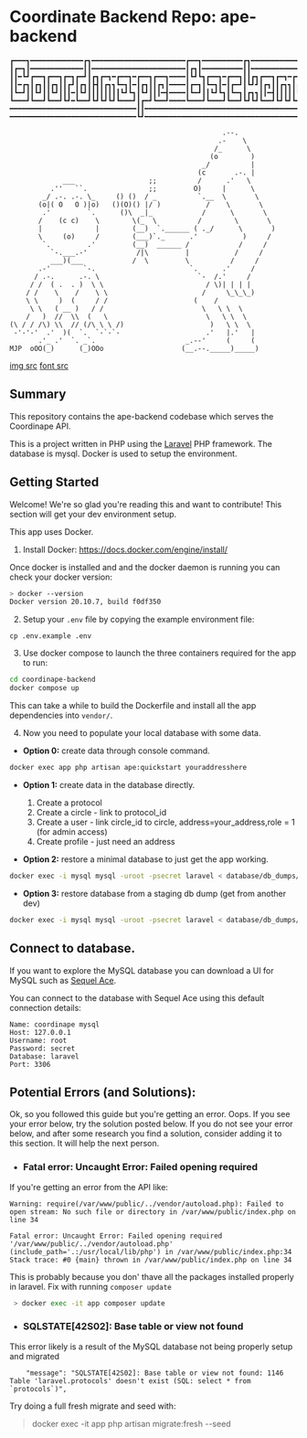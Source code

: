 # Coordinate Backend Repo: ape-backend
```
┏━━━┓━━━━━━━━━━━━━┏┓━━━━━━━━━━━━━━━━━━━━━━━┏━━┓━━━━━━━━━━┏┓━━━━━━━━━━━━┏┓
┃┏━┓┃━━━━━━━━━━━━━┃┃━━━━━━━━━━━━━━━━━━━━━━━┃┏┓┃━━━━━━━━━━┃┃━━━━━━━━━━━━┃┃
┃┃━┗┛┏━━┓┏━━┓┏━┓┏━┛┃┏┓┏━┓━┏━━┓━┏━━┓┏━━┓━━━━┃┗┛┗┓┏━━┓━┏━━┓┃┃┏┓┏━━┓┏━┓━┏━┛┃
┃┃━┏┓┃┏┓┃┃┏┓┃┃┏┛┃┏┓┃┣┫┃┏┓┓┗━┓┃━┃┏┓┃┃┏┓┃━━━━┃┏━┓┃┗━┓┃━┃┏━┛┃┗┛┛┃┏┓┃┃┏┓┓┃┏┓┃
┃┗━┛┃┃┗┛┃┃┗┛┃┃┃━┃┗┛┃┃┃┃┃┃┃┃┗┛┗┓┃┗┛┃┃┃━┫━━━━┃┗━┛┃┃┗┛┗┓┃┗━┓┃┏┓┓┃┃━┫┃┃┃┃┃┗┛┃
┗━━━┛┗━━┛┗━━┛┗┛━┗━━┛┗┛┗┛┗┛┗━━━┛┃┏━┛┗━━┛━━━━┗━━━┛┗━━━┛┗━━┛┗┛┗┛┗━━┛┗┛┗┛┗━━┛
━━━━━━━━━━━━━━━━━━━━━━━━━━━━━━━┃┃━━━━━━━━━━━━━━━━━━━━━━━━━━━━━━━━━━━━━━━━
━━━━━━━━━━━━━━━━━━━━━━━━━━━━━━━┗┛━━━━━━━━━━━━━━━━━━━━━━━━━━━━━━━━━━━━━━━━

                                                    .--.
                                                   .-    \
                                                  /_      \
                                                 (o        )
                                               _/          |
                                              (c       .-. |
             ___                  ;;          /      .'   \
          .''   ``.               ;;         O)     |      \
        _/ .-. .-. \_     () ()  / _          `.__  \       \
       (o|( O   O )|o)   ()(O)() |/ )           /    \       \
        .'         `.      ()\  _|_            /      \       \
       /    (c c)    \        \(_  \          /        \       \
       |             |        (__)  `.______ ( ._/      \       )
       \     (o)     /        (___)`._      .'           )     /
        `.         .'         (__)  ______ /            /     /
          `-.___.-'            /|\         |           /     /
          ___)(___            /  \         \          /     /
       .-'        `-.                       `.      .'     /
      / .-.      .-. \                        `-  /.'     /
     / /  ( .  . )  \ \                         / \)| | | |
    / /    \    /    \ \                       /     \_\_\_)
    \ \     )  (     / /                     (    /
     \ \   ( __ )   / /                        \   \ \  \
    /   )  //  \\  (   \                        \   \ \  \
(\ / / /\) \\  // (/\ \ \ /)                     )   \ \  \
 -'-'-'  .'  )(  `.  `-`-`-                     .'   |.'   |
       .'_ .'  `. _`.                      _.--'     (     (
MJP  oOO(_)      (_)OOo                   (__.--._____)_____)
```
[img src](https://www.asciiart.eu/animals/monkeys) [font src](https://textpaint.net/)

## Summary

This repository contains the ape-backend codebase which serves the Coordinape API.

This is a project written in PHP using the [Laravel](https://laravel.com/) PHP framework. The database is mysql. Docker is used to setup the environment.


## Getting Started
Welcome! We're so glad you're reading this and want to contribute! This section will get your dev environment setup. 

This app uses Docker.

 1.  Install Docker: https://docs.docker.com/engine/install/

 Once docker is installed and and the docker daemon is running you can check your docker version:

 ```bash
 > docker --version
Docker version 20.10.7, build f0df350
 ```

 2. Setup your `.env` file by copying the example environment file:

 ```
 cp .env.example .env
 ```


 3. Use docker compose to launch the three containers required for the app to run:
 ```bash
cd coordinape-backend
docker compose up
```

This can take a while to build the Dockerfile and install all the app dependencies into `vendor/`.

4. Now you need to populate your local database with some data.

* **Option 0:** create data through console command.
```bash
docker exec app php artisan ape:quickstart youraddresshere
```
* **Option 1:** create data in the database directly.
    1. Create a protocol
    2. Create a circle - link to protocol_id
    3. Create a user - link circle_id to circle, address=your_address,role = 1 (for admin access)
    4. Create profile - just need an address

* **Option 2:** restore a minimal database to just get the app working.
```bash
docker exec -i mysql mysql -uroot -psecret laravel < database/db_dumps/minimal_dev_db_setup2021-09-17.sql
```

* **Option 3:** restore database from a staging db dump (get from another dev)
```bash
docker exec -i mysql mysql -uroot -psecret laravel < database/db_dumps/staging_db_dump.sql
```

## Connect to database.

If you want to explore the MySQL database you can download a UI for MySQL such as [Sequel Ace](https://sequel-ace.com/get-started/).

You can connect to the database with Sequel Ace using this default connection details:

```
Name: coordinape mysql
Host: 127.0.0.1
Username: root
Password: secret
Database: laravel
Port: 3306
```

## Potential Errors (and Solutions):
Ok, so you followed this guide but you're getting an error. Oops. If you see your error below, try the solution posted below. If you do not see your error below, and after some research you find a solution, consider adding it to this section. It will help the next person.


* ### Fatal error: Uncaught Error: Failed opening required

If you're getting an error from the API like:
```
Warning: require(/var/www/public/../vendor/autoload.php): Failed to open stream: No such file or directory in /var/www/public/index.php on line 34

Fatal error: Uncaught Error: Failed opening required '/var/www/public/../vendor/autoload.php' (include_path='.:/usr/local/lib/php') in /var/www/public/index.php:34 Stack trace: #0 {main} thrown in /var/www/public/index.php on line 34
```

This is probably because you don' thave all the packages installed properly in laravel. Fix with running `composer update`
```bash
 > docker exec -it app composer update
 ```

* ### SQLSTATE[42S02]: Base table or view not found
This error likely is a result of the MySQL database not being properly setup and migrated

```
    "message": "SQLSTATE[42S02]: Base table or view not found: 1146 Table 'laravel.protocols' doesn't exist (SQL: select * from `protocols`)",
```

Try doing a full fresh migrate and seed with:

> docker exec -it app php artisan migrate:fresh --seed
